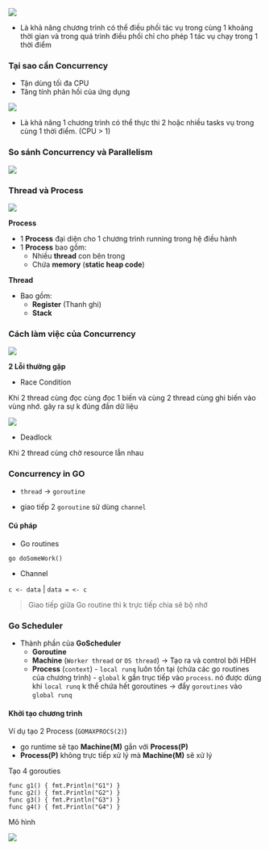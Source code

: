 ![](https://s3-ap-southeast-1.amazonaws.com/kipalog.com/zss1fjcca6_concurrency.jpg)

- Là khả năng chương trình có thể điều phối tác vụ trong cùng 1 khoảng thời gian và trong quá trình điều phối chỉ cho phép 1 tác vụ chạy trong 1 thời điểm

### Tại sao cần Concurrency
- Tận dùng tối đa CPU
- Tăng tính phản hồi của ứng dụng


![](https://s3-ap-southeast-1.amazonaws.com/kipalog.com/6cpbibh0yq_parallelism.jpg)
- Là khả năng 1 chương trình có thể thực thi 2 hoặc nhiều tasks vụ trong cùng 1 thời điểm. (CPU > 1)


### So sánh Concurrency và Parallelism

![](https://viblo.asia/uploads/410863aa-11cf-4b82-b67d-e9b78b4eeaa1.png)

### Thread và Process
![](https://www.w3.org/People/Frystyk/thesis/MultiStackThread.gif)

**Process**

- 1 **Process** đại diện cho 1 chương trình running trong hệ điều hành
- 1 **Process** bao gồm:
  - Nhiều **thread** con bên trong
  - Chứa **memory** (**static heap code**)

**Thread**

- Bao gồm:
  - **Register** (Thanh ghi)
  - **Stack**

### Cách làm việc của Concurrency
![](https://lh3.googleusercontent.com/AazPtmFbIpTxl2Xzei6DCxkxaLImMnyXfXIwv2tT8zHMrrhg_txHe67jNNZgd-yqwnUTV18wiW6-n02RnhFCm9jyLkM-6Q6XmViWsYN171mGqFDQWllpDr2wvaWZ55kTsJ2nprLmtMXRn4WITbe7qHdKpm4FQGTiAT-SndpW5FQvQpsvGRdlE7OUD27qaCi9SjzCZfCB8TXs-neo0wwM102mPBUz1qxprGM2z-SMXdNBkxCSgMW5c5xqXoqllFMWA14vqHphgUbfkkODkf2QHQ08oB-1gPSnuxb_xNQDCCa8R_6_OMXfpmIVwB1bAXAPXlogyX1jdzyNG3if2GcLfb-cD_S42BN7A_VPH05OEeEe5FVNCBs0d3HqvYB7iikTb5oFuGeX2-G0R1cfKUp5hIe7ujoY7ktXUxmZyQshW6zSl-cIIDCIedQ_-whUuRaseIW8EomQ3Ehwx8aA0enobPtxBFMRpI1ua79UA0kOx5a3gb0Lgbke7Pf3ocvk4gRZZveFsb1EDM9BpmHwcepa2nE4oNcl9v7pXbhUZw7XUrhIU17tHqcYpkRuY4hsIWp1zD1Zwo7dBk7_vDho9cA_QzdTVFDyi0SMBfsnYzzFctIYZKy29qAA5RVwrbau80fE6kbLHJrbGILtRZgFWXtAQdBgExD1-UraCAI9f_9v3XjM6JQKwDz8GJzl7fwd=w1170-h815-no?authuser=1)

**2 Lỗi thường gặp**

- Race Condition

Khi 2 thread cùng đọc cùng đọc 1 biến và cùng 2 thread cùng ghi biến vào vùng nhớ. gây ra sự k đúng đắn dữ liệu

![](https://lh3.googleusercontent.com/KEMI4REAOY883ReKJ7xEYlxuwe5RoegTgM5zszzF8vjPhSN0z5BIEgHIGOQdBabgjc1SAQwBrZUPRPm7xeA2lbHvGhQstFkxorth654fjidkwquZZLNCt4pHOdmglSOtt3vMOnrHtkiZ_586LeOExVQWNurS2v0mkFSOP0PNramWR7tb9i6A55KbcMkum7zyODMSQ-p1NqTgW8fTeV7B2vLkKbRkwmGvVYVohzv5eCUnkKtoIZP2yMw-5fJG912xDLLg112ni0O5x22tT3pTsUcT09C36vlC1zPB29tBjGgY54rf2ry0UqaXxUvfITKzKsAfGRgUV28qU8iwTGSb_7WRqEOOSqOQ2mgQbpW9ums2KfkNpnoFIp13hZj-ryn7o4meoWUj3xk09MWBiVQBgXApc-tcCRB9SgrmbsVc-KlG2IOnrcbNFpp37hr0WYlV2D2HyZJKhlSM-mrqHJArEiLotzoGJV7_w3QoHhCv_67FDaCO1lI1K5-4vdJWIgx9jLytF7kKftj1bA10g57WzLin3HpBR2BpHI8NsFaIziYCD4E1ve89uuUN45qaEySCqaiGCuJQToKachlOTF6Xd1_EdK5a1ekB5RGJrxIuxDVl9YLU5YhUEQYGBieUM7AHEuxnbY9qQM5ro99MPtDOQUNH1Xwb6n4XQXhWApGE_SWFIVzZ8aqLtIJIepG8=w944-h525-no?authuser=1)

- Deadlock

Khi 2 thread cùng chờ resource lẫn nhau


### Concurrency in GO
- `thread` -> `goroutine`

- giao tiếp 2 `goroutine` sử dùng `channel`

#### Cú pháp
- Go routines

`go doSomeWork()`

- Channel

`c <- data` | `data = <- c`

> Giao tiếp giữa Go routine thì k trực tiếp chia sẽ bộ nhớ

### Go Scheduler
- Thành phần của **GoScheduler**
  - **Goroutine**
  - **Machine** (`Worker thread` or `OS thread`) -> Tạo ra và control bởi HĐH
  - **Process** (`context`)
  		-  `local runq` luôn tồn tại (chứa các go routines của chương trình)
  		-  `global` k gắn trục tiếp vào `process`. nó được dùng khi `local runq` k thể chứa hết goroutines -> đẩy `goroutines` vào `global runq`


#### Khởi tạo chương trình
Ví dụ tạo 2 Process (`GOMAXPROCS(2)`)

- go runtime sẽ tạo **Machine(M)** gắn với **Process(P)**
- **Process(P)** không trực tiếp xử lý mà **Machine(M)** sẽ xử lý

Tạo 4 gorouties

```
func g1() { fmt.Println("G1") }
func g2() { fmt.Println("G2") }
func g3() { fmt.Println("G3") }
func g4() { fmt.Println("G4") }
```

Mô hình 

![](https://lh3.googleusercontent.com/c9XzMl-vIFj_26Xa0GFeYTIPtNsstanNmQg2-jdLPEtXzH6IXEjrrIEAYYguq90IlEs-v5bz0yds-q9jF0XuAFzhS-X1eAyHcgrRsFJp7hbx4S3uDVSoj8--TxkPCGRpJKXWP6ctT33JQkYwbowe8FeH6g8ZdKVYXbZ3F4XtZT7HTv2ylcwgIBbH_wZK8XdmS0u5q3GcKyrsTIgurHyohGbe9mjn7avaXGyDXz9ML39qsgrQYVXmMBWykEoXg8Cxp8BTERGRcUvbw1_e57p3Yaa_EWm5zHf5euJswcPKtlaZaWGjsyvJQenXz3AGLhAVn8tr33qD0h3eNuFcM1mNy5XcI2SlxK6SEJOZawq83rx4MIwhg0wsspfOZPGspk9gWdc3oB_9Xfs3wEx7c1DDLTo9T0yn_CBULdWvnw97_9g1jl1L1iatqmSXVz69IL1cp5VIYcctR0mdviGbmTW7mg9F6-RymnvvOzN_kh2gMKWdxkJpRiLk6gv2YKq7wn_OGOuOP5S1UDabyJDYxuQVGSd9pCMUK92SBJNO2XE4h8CJ1PNSeeMFpBYIPZfzY10QVL_emXSvb2peYspp0DtJPOee-4g-qMBk1z7aQG2HUVONdFNprLsDUzQ-GC4Tex0Y59IlCv9PfWGOYL8FPAI6blCyFDSyyboXL2tyXvD42maUbrqsjWdEjLt5R-zD=w878-h479-no?authuser=1)



